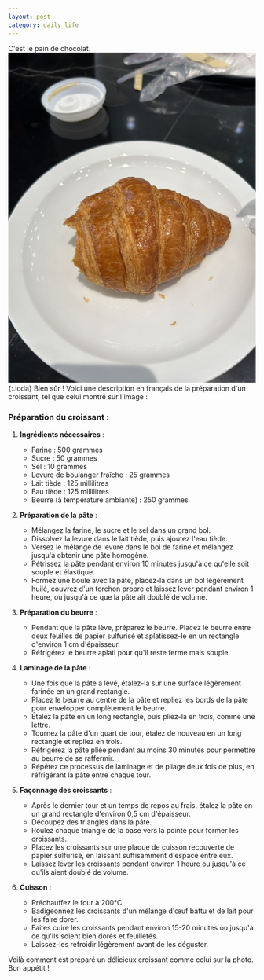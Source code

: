 ```yaml
---
layout: post
category: daily_life
---
```


C'est le pain de chocolat.
![](images/blog1.jpg){:.ioda}
Bien sûr ! Voici une description en français de la préparation d'un croissant, tel que celui montré sur l'image :

### Préparation du croissant :

1. **Ingrédients nécessaires** :
   - Farine : 500 grammes
   - Sucre : 50 grammes
   - Sel : 10 grammes
   - Levure de boulanger fraîche : 25 grammes
   - Lait tiède : 125 millilitres
   - Eau tiède : 125 millilitres
   - Beurre (à température ambiante) : 250 grammes

2. **Préparation de la pâte** :
   - Mélangez la farine, le sucre et le sel dans un grand bol.
   - Dissolvez la levure dans le lait tiède, puis ajoutez l'eau tiède.
   - Versez le mélange de levure dans le bol de farine et mélangez jusqu'à obtenir une pâte homogène.
   - Pétrissez la pâte pendant environ 10 minutes jusqu'à ce qu'elle soit souple et élastique.
   - Formez une boule avec la pâte, placez-la dans un bol légèrement huilé, couvrez d'un torchon propre et laissez lever pendant environ 1 heure, ou jusqu'à ce que la pâte ait doublé de volume.

3. **Préparation du beurre** :
   - Pendant que la pâte lève, préparez le beurre. Placez le beurre entre deux feuilles de papier sulfurisé et aplatissez-le en un rectangle d'environ 1 cm d'épaisseur.
   - Réfrigérez le beurre aplati pour qu'il reste ferme mais souple.

4. **Laminage de la pâte** :
   - Une fois que la pâte a levé, étalez-la sur une surface légèrement farinée en un grand rectangle.
   - Placez le beurre au centre de la pâte et repliez les bords de la pâte pour envelopper complètement le beurre.
   - Étalez la pâte en un long rectangle, puis pliez-la en trois, comme une lettre.
   - Tournez la pâte d'un quart de tour, étalez de nouveau en un long rectangle et repliez en trois.
   - Réfrigérez la pâte pliée pendant au moins 30 minutes pour permettre au beurre de se raffermir.
   - Répétez ce processus de laminage et de pliage deux fois de plus, en réfrigérant la pâte entre chaque tour.

5. **Façonnage des croissants** :
   - Après le dernier tour et un temps de repos au frais, étalez la pâte en un grand rectangle d'environ 0,5 cm d'épaisseur.
   - Découpez des triangles dans la pâte.
   - Roulez chaque triangle de la base vers la pointe pour former les croissants.
   - Placez les croissants sur une plaque de cuisson recouverte de papier sulfurisé, en laissant suffisamment d'espace entre eux.
   - Laissez lever les croissants pendant environ 1 heure ou jusqu'à ce qu'ils aient doublé de volume.

6. **Cuisson** :
   - Préchauffez le four à 200°C.
   - Badigeonnez les croissants d'un mélange d'œuf battu et de lait pour les faire dorer.
   - Faites cuire les croissants pendant environ 15-20 minutes ou jusqu'à ce qu'ils soient bien dorés et feuilletés.
   - Laissez-les refroidir légèrement avant de les déguster.

Voilà comment est préparé un délicieux croissant comme celui sur la photo. Bon appétit !
